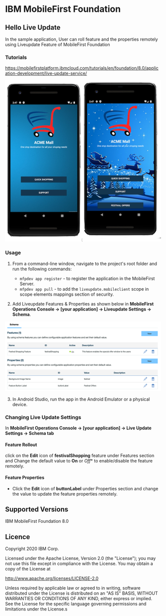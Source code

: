 IBM MobileFirst Foundation
===
## Hello Live Update

In the sample application, User can roll feature and the properties remotely using Liveupdate Feature of MobileFirst Foundation

### Tutorials
https://mobilefirstplatform.ibmcloud.com/tutorials/en/foundation/8.0/application-development/live-update-service/

![Liveupdate Screenshot](mobilefirst/screenshot.png)

### Usage

1. From a command-line window, navigate to the project's root folder and run the following commands:
    - `mfpdev app register` - to register the application in the MobileFirst Server.
    - `mfpdev app pull` - to add the `liveupdate.mobileclient` scope in scope elements mappings section of security.

2. Add Liveupdate Features & Properties as shown below in **MobileFirst Operations Console → [your application] → Liveupdate Settings → Schema**.

![Liveupdate Screenshot](mobilefirst/liveupdate-schema.png)

3. In Android Studio, run the app in the Android Emulator or a physical device.


### Changing Live Update Settings

In **MobileFirst Operations Console → [your application] → Live Update Settings → Schema tab**

#### Feature Rollout
click on the **Edit** icon of  **festivalShopping**  feature under Features section and Change the default value to **On** or *Off** to enable/disable the feature remotely.
 
#### Feature Properties
* Click the **Edit** icon of **buttonLabel** under Properties section and change the value to update the feature properties remotely.

## Supported Versions
IBM MobileFirst Foundation 8.0

## Licence
Copyright 2020 IBM Corp.

Licensed under the Apache License, Version 2.0 (the "License");
you may not use this file except in compliance with the License.
You may obtain a copy of the License at

http://www.apache.org/licenses/LICENSE-2.0

Unless required by applicable law or agreed to in writing, software
distributed under the License is distributed on an "AS IS" BASIS,
WITHOUT WARRANTIES OR CONDITIONS OF ANY KIND, either express or implied.
See the License for the specific language governing permissions and
limitations under the License.s